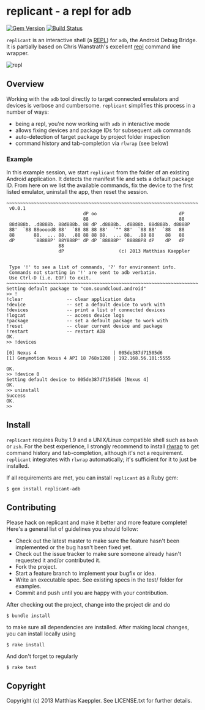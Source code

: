 replicant - a repl for adb
==========================
[![Gem Version](https://badge.fury.io/rb/replicant-adb.png)](http://badge.fury.io/rb/replicant-adb)
[![Build Status](https://travis-ci.org/mttkay/replicant.png)](https://travis-ci.org/mttkay/replicant)

`replicant` is an interactive shell (a [REPL][2]) for `adb`, the Android Debug Bridge.
It is partially based on Chris Wanstrath's excellent [repl][0] command line wrapper.

![repl](https://raw.github.com/mttkay/replicant/master/screenshots/01_repl.png)

Overview
-------
Working with the `adb` tool directly to target connected emulators and devices is
verbose and cumbersome. `replicant` simplifies this process in a number of ways:

- being a repl, you're now working with `adb` in interactive mode
- allows fixing devices and package IDs for subsequent `adb` commands
- auto-detection of target package by project folder inspection
- command history and tab-completion via `rlwrap` (see below)

### Example
In this example session, we start `replicant` from the folder of an existing Android
application. It detects the manifest file and sets a default package ID.
From here on we list the available commands, fix the device to the first listed
emulator, uninstall the app, then reset the session.

    ~~~~~~~~~~~~~~~~~~~~~~~~~~~~~~~~~~~~~~~~~~~~~~~~~~~~~~~~~~~~~~~~~~~~~~
     v0.0.1
                                dP oo                              dP
                                88                                 88
     88d888b. .d8888b. 88d888b. 88 dP .d8888b. .d8888b. 88d888b. d8888P
     88'  `88 88ooood8 88'  `88 88 88 88'  `"" 88'  `88 88'  `88   88
     88       88.  ... 88.  .88 88 88 88.  ... 88.  .88 88    88   88
     dP       `88888P' 88Y888P' dP dP `88888P' `88888P8 dP    dP   dP
                       88
                       dP                    (c) 2013 Matthias Kaeppler


     Type '!' to see a list of commands, '?' for environment info.
     Commands not starting in '!' are sent to adb verbatim.
     Use Ctrl-D (i.e. EOF) to exit.
    ~~~~~~~~~~~~~~~~~~~~~~~~~~~~~~~~~~~~~~~~~~~~~~~~~~~~~~~~~~~~~~~~~~~~~~
    Setting default package to "com.soundcloud.android"
    >> !
    !clear                -- clear application data
    !device               -- set a default device to work with
    !devices              -- print a list of connected devices
    !logcat               -- access device logs
    !package              -- set a default package to work with
    !reset                -- clear current device and package
    !restart              -- restart ADB
    OK.
    >> !devices

    [0] Nexus 4                            | 005de387d71505d6
    [1] Genymotion Nexus 4 API 18 768x1280 | 192.168.56.101:5555

    OK.
    >> !device 0
    Setting default device to 005de387d71505d6 [Nexus 4]
    OK.
    >> uninstall
    Success
    OK.
    >> 

Install
-------
`replicant` requires Ruby 1.9 and a UNIX/Linux compatible shell such as `bash` or `zsh`.
For the best experience, I strongly recommend to install [rlwrap][1] to get
command history and tab-completion, although it's not a requirement. 
`replicant` integrates with `rlwrap` automatically;
it's sufficient for it to just be installed.

If all requirements are met, you can install `replicant` as a Ruby gem:

    $ gem install replicant-adb

Contributing
------------

Please hack on replicant and make it better and more feature complete!
Here's a general list of guidelines you should follow:

* Check out the latest master to make sure the feature hasn't been implemented or the bug hasn't been fixed yet.
* Check out the issue tracker to make sure someone already hasn't requested it and/or contributed it.
* Fork the project.
* Start a feature branch to implement your bugfix or idea.
* Write an executable spec. See existing specs in the test/ folder for examples.
* Commit and push until you are happy with your contribution.

After checking out the project, change into the project dir and do

    $ bundle install

to make sure all dependencies are installed. After making local changes, you can
install locally using

    $ rake install

And don't forget to regularly

    $ rake test


Copyright
---------

Copyright (c) 2013 Matthias Kaeppler. See LICENSE.txt for
further details.

[0]: https://github.com/defunkt/repl
[1]: http://utopia.knoware.nl/~hlub/rlwrap/
[2]: http://en.wikipedia.org/wiki/Read%E2%80%93eval%E2%80%93print_loop
[3]: http://bundler.io/
